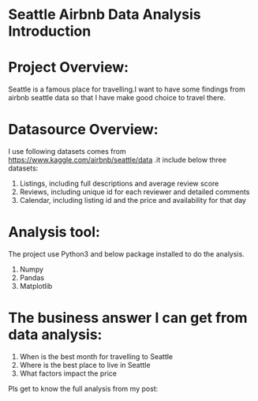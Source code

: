 # Seattle Airbnb Data Analysis Introduction
# Project Overview:
Seattle is a famous place for travelling.I want to have some findings from airbnb seattle data so that I have make good choice to travel there. 


# Datasource Overview:
I use following datasets comes from https://www.kaggle.com/airbnb/seattle/data .it include below three datasets:
1. Listings, including full descriptions and average review score
2. Reviews, including unique id for each reviewer and detailed comments
3. Calendar, including listing id and the price and availability for that day


# Analysis tool:
The project use Python3 and below package installed to do the analysis.
1. Numpy
2. Pandas
3. Matplotlib


# The business answer I can get from data analysis:
1. When is the best month for travelling to Seattle
2. Where is the best place to live in Seattle
3. What factors impact the price

Pls get to know the full analysis from my post:

